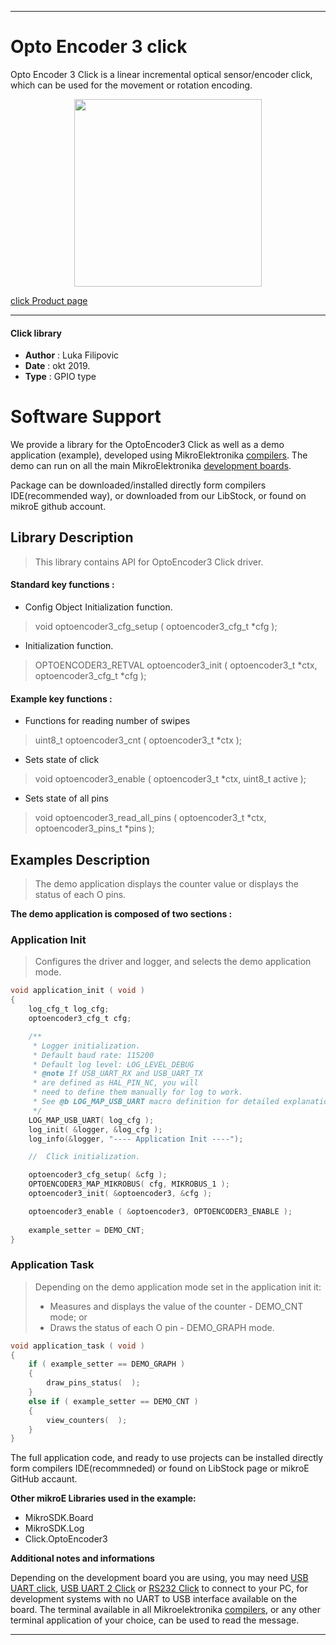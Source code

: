 
---
# Opto Encoder 3 click

Opto Encoder 3 Click is a linear incremental optical sensor/encoder click, which can be used for the movement or rotation encoding.

<p align="center">
  <img src="https://download.mikroe.com/images/click_for_ide/optoencoder3_click.png" height=300px>
</p>

[click Product page](https://www.mikroe.com/opto-encoder-3-click)

---


#### Click library 

- **Author**        : Luka Filipovic
- **Date**          : okt 2019.
- **Type**          : GPIO type


# Software Support

We provide a library for the OptoEncoder3 Click 
as well as a demo application (example), developed using MikroElektronika 
[compilers](https://shop.mikroe.com/compilers). 
The demo can run on all the main MikroElektronika [development boards](https://shop.mikroe.com/development-boards).

Package can be downloaded/installed directly form compilers IDE(recommended way), or downloaded from our LibStock, or found on mikroE github account. 

## Library Description

> This library contains API for OptoEncoder3 Click driver.

#### Standard key functions :

- Config Object Initialization function.
> void optoencoder3_cfg_setup ( optoencoder3_cfg_t *cfg ); 
 
- Initialization function.
> OPTOENCODER3_RETVAL optoencoder3_init ( optoencoder3_t *ctx, optoencoder3_cfg_t *cfg );


#### Example key functions :

- Functions for reading number of swipes
> uint8_t optoencoder3_cnt ( optoencoder3_t *ctx );
 
- Sets state of click
> void optoencoder3_enable ( optoencoder3_t *ctx, uint8_t active );

- Sets state of all pins
> void optoencoder3_read_all_pins ( optoencoder3_t *ctx, optoencoder3_pins_t *pins );

## Examples Description

> The demo application displays the counter value or displays the status of each O pins.

**The demo application is composed of two sections :**

### Application Init 

> Configures the driver and logger, and selects the demo application mode.

```c
void application_init ( void )
{
    log_cfg_t log_cfg;
    optoencoder3_cfg_t cfg;

    /** 
     * Logger initialization.
     * Default baud rate: 115200
     * Default log level: LOG_LEVEL_DEBUG
     * @note If USB_UART_RX and USB_UART_TX 
     * are defined as HAL_PIN_NC, you will 
     * need to define them manually for log to work. 
     * See @b LOG_MAP_USB_UART macro definition for detailed explanation.
     */
    LOG_MAP_USB_UART( log_cfg );
    log_init( &logger, &log_cfg );
    log_info(&logger, "---- Application Init ----");

    //  Click initialization.

    optoencoder3_cfg_setup( &cfg );
    OPTOENCODER3_MAP_MIKROBUS( cfg, MIKROBUS_1 );
    optoencoder3_init( &optoencoder3, &cfg );

    optoencoder3_enable ( &optoencoder3, OPTOENCODER3_ENABLE );
    
    example_setter = DEMO_CNT;
}
```

### Application Task

> Depending on the demo application mode set in the application init it:
>    - Measures and displays the value of the counter - DEMO_CNT mode; or
>    - Draws the status of each O pin - DEMO_GRAPH mode.

```c
void application_task ( void )
{
    if ( example_setter == DEMO_GRAPH )
    {
        draw_pins_status(  );
    }
    else if ( example_setter == DEMO_CNT )
    {
        view_counters(  );
    }
}
```

The full application code, and ready to use projects can be  installed directly form compilers IDE(recommneded) or found on LibStock page or mikroE GitHub accaunt.

**Other mikroE Libraries used in the example:** 

- MikroSDK.Board
- MikroSDK.Log
- Click.OptoEncoder3

**Additional notes and informations**

Depending on the development board you are using, you may need 
[USB UART click](https://shop.mikroe.com/usb-uart-click), 
[USB UART 2 Click](https://shop.mikroe.com/usb-uart-2-click) or 
[RS232 Click](https://shop.mikroe.com/rs232-click) to connect to your PC, for 
development systems with no UART to USB interface available on the board. The 
terminal available in all Mikroelektronika 
[compilers](https://shop.mikroe.com/compilers), or any other terminal application 
of your choice, can be used to read the message.



---
